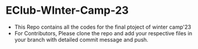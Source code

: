 # EClub-WInter-Camp-23
- This Repo contains all the codes for the final ptoject of winter camp'23
- For Contributors, Please clone the repo and add your respective files in your branch with detailed commit message and push. 
